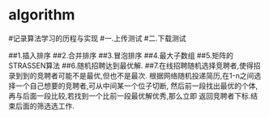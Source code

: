 # algorithm
#记录算法学习的历程与实现
#一.上传测试
#二.下载测试

##1.插入排序
##2.合并排序
##3.冒泡排序
##4.最大子数组
##5.矩阵的STRASSEN算法
##6.随机招聘达到最优解.
##7.在线招聘随机选择竞聘者,使得招录到到的竞聘者可能不是最优,但也不是最次.
根据网络随机投递简历,在1-n之间选择一个自己想要的竞聘者,可从中间某一个位子切断,
然后前一段找出最优的个体,再与后面一段比较,若找到一个比前一段最优解优秀,那么立即
返回竞聘者下标.结束后面的筛选选工作.
